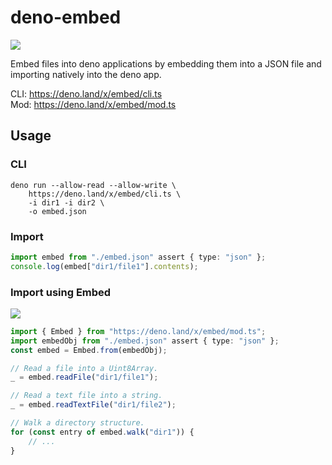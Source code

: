 # deno-embed

[![](https://img.shields.io/badge/-deno.land/x/embed-lightgrey.svg?logo=deno&labelColor=black)](https://deno.land/x/embed)

Embed files into deno applications by embedding them into a JSON file and importing natively into the deno app.

CLI: https://deno.land/x/embed/cli.ts  
Mod: https://deno.land/x/embed/mod.ts

## Usage

### CLI

```
deno run --allow-read --allow-write \
    https://deno.land/x/embed/cli.ts \
    -i dir1 -i dir2 \
    -o embed.json
```

### Import

```ts
import embed from "./embed.json" assert { type: "json" };
console.log(embed["dir1/file1"].contents);
```

### Import using Embed

[![](https://img.shields.io/badge/-Embed%20docs-lightgrey.svg?logo=deno&labelColor=black)](https://doc.deno.land/https://deno.land/x/embed/mod.ts/~/Embed)

```ts
import { Embed } from "https://deno.land/x/embed/mod.ts";
import embedObj from "./embed.json" assert { type: "json" };
const embed = Embed.from(embedObj);

// Read a file into a Uint8Array.
_ = embed.readFile("dir1/file1");

// Read a text file into a string.
_ = embed.readTextFile("dir1/file2");

// Walk a directory structure.
for (const entry of embed.walk("dir1")) {
    // ...
}
```
